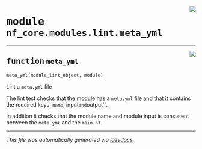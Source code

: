 <!-- markdownlint-disable -->

<a href="../../../../../../tools/nf_core/modules/lint/meta_yml.py#L0"><img align="right" style="float:right;" src="https://img.shields.io/badge/-source-cccccc?style=flat-square"></a>

# <kbd>module</kbd> `nf_core.modules.lint.meta_yml`

---

<a href="../../../../../../tools/nf_core/modules/lint/meta_yml.py#L10"><img align="right" style="float:right;" src="https://img.shields.io/badge/-source-cccccc?style=flat-square"></a>

## <kbd>function</kbd> `meta_yml`

```python
meta_yml(module_lint_object, module)
```

Lint a `meta.yml` file

The lint test checks that the module has a `meta.yml` file and that it contains the required keys: `name`, input`and`output``.

In addition it checks that the module name and module input is consistent between the `meta.yml` and the `main.nf`.

---

_This file was automatically generated via [lazydocs](https://github.com/ml-tooling/lazydocs)._
